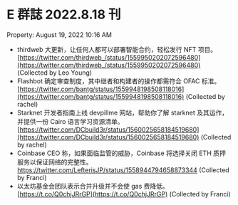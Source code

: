 # E 群誌 2022.8.18 刊

Property: August 19, 2022 10:16 AM

- thirdweb 大更新，让任何人都可以部署智能合约，轻松发行 NFT 项目。[https://twitter.com/thirdweb_/status/1559950202072596480](https://twitter.com/thirdweb_/status/1559950202072596480) (Collected by Leo Young)
- Flashbot 确定审查制度，其中继者和构建者的操作都需符合 OFAC 标准。[https://twitter.com/bantg/status/1559948198508118016](https://twitter.com/bantg/status/1559948198508118016) (Collected by rachel)
- Starknet 开发者指南上线 devpillme 网站，帮助你了解 starknet 及其运作，并提供一份 Cairo 语言学习资源清单。[https://twitter.com/DCbuild3r/status/1560025658184519680](https://twitter.com/DCbuild3r/status/1560025658184519680) (Collected by rachel)
- Coinbase CEO 称，如果面临监管的威胁，Coinbase 将选择关闭 ETH 质押服务以保证网络的完整性。https://twitter.com/LefterisJP/status/1558944794658873344 (Collected by Franci)
- 以太坊基金会团队表示合并升级并不会使 gas 费降低。[https://t.co/Q0chjJRrGP](https://t.co/Q0chjJRrGP) (Collected by Franci)